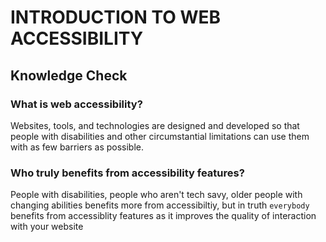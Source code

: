 # INTRODUCTION TO WEB ACCESSIBILITY

## Knowledge Check

### What is web accessibility?

Websites, tools, and technologies are designed and developed so that people with disabilities and other circumstantial limitations can use them with as few barriers as possible.

### Who truly benefits from accessibility features?

People with disabilities, people who aren't tech savy, older people with changing abilities benefits more from accessibiltiy, but in truth `everybody` benefits from accessiblity features as it improves the quality of interaction with your website